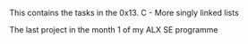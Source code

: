 This contains the tasks in the 0x13. C - More singly linked lists

The last project in the month 1 of my ALX SE programme
